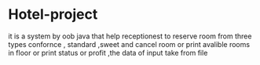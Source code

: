 # Hotel-project
it is a system by oob java that help receptionest to reserve room from three types confornce , standard ,sweet and cancel room or print avalible rooms in floor or print status or profit ,the data of input take from file
